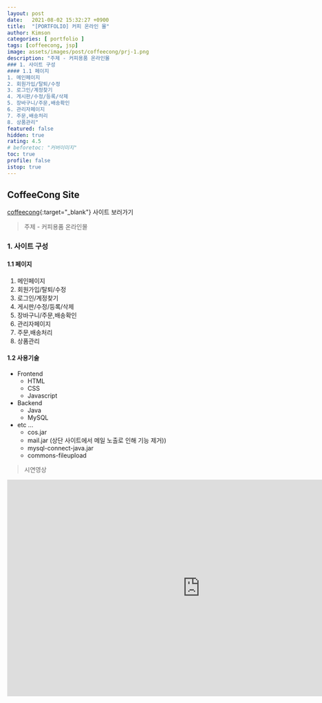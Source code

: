 ```yaml
---
layout: post
date:   2021-08-02 15:32:27 +0900
title:  "[PORTFOLIO] 커피 온라인 몰"
author: Kimson
categories: [ portfolio ]
tags: [coffeecong, jsp]
image: assets/images/post/coffeecong/prj-1.png
description: "주제 - 커피용품 온라인몰
### 1. 사이트 구성
#### 1.1 페이지
1. 메인페이지
2. 회원가입/탈퇴/수정
3. 로그인/계정찾기
4. 게시판/수정/등록/삭제
5. 장바구니/주문,배송확인
6. 관리자페이지
7. 주문,배송처리
8. 상품관리"
featured: false
hidden: true
rating: 4.5
# beforetoc: "커버이미지"
toc: true
profile: false
istop: true
---
```



## CoffeeCong Site

[coffeecong](https://devkims-on.herokuapp.com/main.me){:target="_blank"} 사이트 보러가기

> 주제 - 커피용품 온라인몰
### 1. 사이트 구성
#### 1.1 페이지
1. 메인페이지
2. 회원가입/탈퇴/수정
3. 로그인/계정찾기
4. 게시판/수정/등록/삭제
5. 장바구니/주문,배송확인
6. 관리자페이지
7. 주문,배송처리
8. 상품관리

#### 1.2 사용기술
- Frontend
  - HTML
  - CSS
  - Javascript
- Backend
  - Java
  - MySQL
- etc ...
  - cos.jar
  - mail.jar (상단 사이트에서 메일 노출로 인해 기능 제거))
  - mysql-connect-java.jar
  - commons-fileupload

> 시연영상
<iframe width="896" height="504" src="https://www.youtube.com/embed/-8Zeu9oCVPU" title="YouTube video player" frameborder="0" allow="accelerometer; autoplay; clipboard-write; encrypted-media; gyroscope; picture-in-picture" allowfullscreen></iframe>
